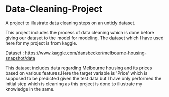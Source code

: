 # Data-Cleaning-Project
A project to illustrate data cleaning steps on an untidy dataset.

This project includes the process of data cleaning which is done before giving our dataset to the model for modeling.
The dataset which I have used here for my project is from kaggle. 

Dataset : https://www.kaggle.com/dansbecker/melbourne-housing-snapshot/data 


This dataset includes data regarding Melbourne housing and its prices based on various features.Here the target variable is 'Price' which is supposed to be predicted given the test data but I have only performed the initial step which is cleaning as this project is done to illustrate my knowledge in the same.
